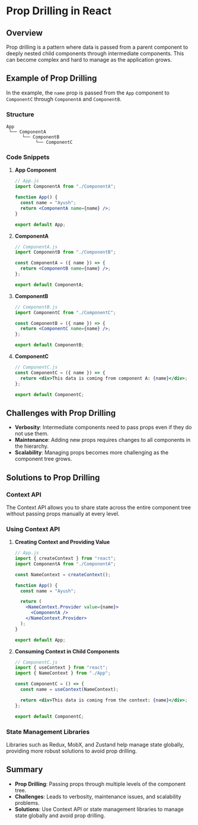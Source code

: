 # Prop Drilling in React

## Overview

Prop drilling is a pattern where data is passed from a parent component to deeply nested child components through intermediate components. This can become complex and hard to manage as the application grows.

## Example of Prop Drilling

In the example, the `name` prop is passed from the `App` component to `ComponentC` through `ComponentA` and `ComponentB`.

### Structure

```
App
 └── ComponentA
      └── ComponentB
           └── ComponentC
```

### Code Snippets

1. **App Component**
   ```jsx
   // App.js
   import ComponentA from "./ComponentA";

   function App() {
     const name = "Ayush";
     return <ComponentA name={name} />;
   }

   export default App;
   ```

2. **ComponentA**
   ```jsx
   // ComponentA.js
   import ComponentB from "./ComponentB";

   const ComponentA = ({ name }) => {
     return <ComponentB name={name} />;
   };

   export default ComponentA;
   ```

3. **ComponentB**
   ```jsx
   // ComponentB.js
   import ComponentC from "./ComponentC";

   const ComponentB = ({ name }) => {
     return <ComponentC name={name} />;
   };

   export default ComponentB;
   ```

4. **ComponentC**
   ```jsx
   // ComponentC.js
   const ComponentC = ({ name }) => {
     return <div>This data is coming from component A: {name}</div>;
   };

   export default ComponentC;
   ```

## Challenges with Prop Drilling

- **Verbosity**: Intermediate components need to pass props even if they do not use them.
- **Maintenance**: Adding new props requires changes to all components in the hierarchy.
- **Scalability**: Managing props becomes more challenging as the component tree grows.

## Solutions to Prop Drilling

### Context API

The Context API allows you to share state across the entire component tree without passing props manually at every level.

### Using Context API

1. **Creating Context and Providing Value**
   ```jsx
   // App.js
   import { createContext } from "react";
   import ComponentA from "./ComponentA";

   const NameContext = createContext();

   function App() {
     const name = "Ayush";

     return (
       <NameContext.Provider value={name}>
         <ComponentA />
       </NameContext.Provider>
     );
   }

   export default App;
   ```

2. **Consuming Context in Child Components**
   ```jsx
   // ComponentC.js
   import { useContext } from "react";
   import { NameContext } from "./App";

   const ComponentC = () => {
     const name = useContext(NameContext);

     return <div>This data is coming from the context: {name}</div>;
   };

   export default ComponentC;
   ```

### State Management Libraries

Libraries such as Redux, MobX, and Zustand help manage state globally, providing more robust solutions to avoid prop drilling.

## Summary

- **Prop Drilling**: Passing props through multiple levels of the component tree.
- **Challenges**: Leads to verbosity, maintenance issues, and scalability problems.
- **Solutions**: Use Context API or state management libraries to manage state globally and avoid prop drilling.
